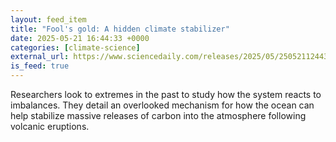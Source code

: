 ```yaml
---
layout: feed_item
title: "Fool's gold: A hidden climate stabilizer"
date: 2025-05-21 16:44:33 +0000
categories: [climate-science]
external_url: https://www.sciencedaily.com/releases/2025/05/250521124433.htm
is_feed: true
---
```


Researchers look to extremes in the past to study how the system reacts to imbalances. They detail an overlooked mechanism for how the ocean can help stabilize massive releases of carbon into the atmosphere following volcanic eruptions.
